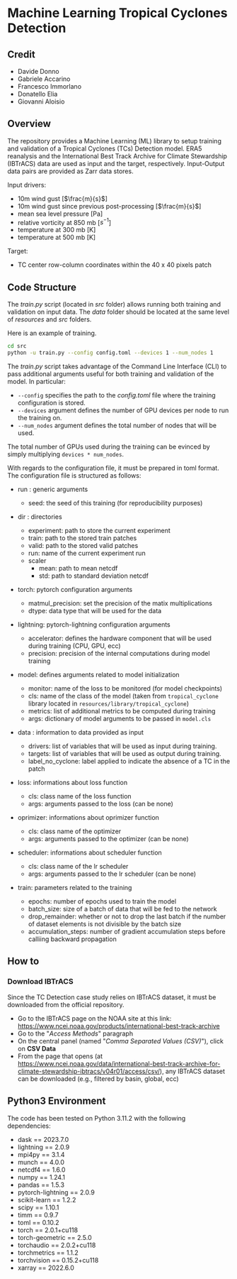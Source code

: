 # Machine Learning Tropical Cyclones Detection

## Credit
- Davide Donno
- Gabriele Accarino
- Francesco Immorlano
- Donatello Elia
- Giovanni Aloisio

## Overview
The repository provides a Machine Learning (ML) library to setup training and validation of a Tropical Cyclones (TCs) Detection model. ERA5 reanalysis and the International Best Track Archive for Climate Stewardship (IBTrACS) data are used as input and the target, respectively. Input-Output data pairs are provided as Zarr data stores.

Input drivers:
- 10m wind gust  [$\frac{m}{s}$]
- 10m wind gust since previous post-processing [$\frac{m}{s}$]
- mean sea level pressure [Pa]
- relative vorticity at 850 mb [$s^{-1}$]
- temperature at 300 mb [K]
- temperature at 500 mb [K]

Target:
- TC center row-column coordinates within the 40 x 40 pixels patch 

## Code Structure

The _train.py_ script (located in _src_ folder) allows running both training and validation on input data. The _data_ folder should be located at the same level of _resources_ and _src_ folders. 

Here is an example of training.

```bash
cd src
python -u train.py --config config.toml --devices 1 --num_nodes 1
```
The _train.py_ script takes advantage of the Command Line Interface (CLI) to pass additional arguments useful for both training and validation of the model. In particular:

- `--config` specifies the path to the *config.toml* file where the training configuration is stored.
- `--devices` argument defines the number of GPU devices per node to run the training on.
- `--num_nodes` argument defines the total number of nodes that will be used.

The total number of GPUs used during the training can be evinced by simply multiplying `devices * num_nodes`.

With regards to the configuration file, it must be prepared in toml format. The configuration file is structured as follows:

- run : generic arguments
    - seed: the seed of this training (for reproducibility purposes)

- dir : directories
    - experiment: path to store the current experiment
    - train: path to the stored train patches
    - valid: path to the stored valid patches
    - run: name of the current experiment run
    - scaler
        - mean: path to mean netcdf
        - std: path to standard deviation netcdf

- torch: pytorch configuration arguments
    - matmul_precision: set the precision of the matix multiplications
    - dtype: data type that will be used for the data

- lightning: pytorch-lightning configuration arguments
    - accelerator: defines the hardware component that will be used during training (CPU, GPU, ecc)
    - precision: precision of the internal computations during model training

- model: defines arguments related to model initialization
    - monitor: name of the loss to be monitored (for model checkpoints)
    - cls: name of the class of the model (taken from `tropical_cyclone` library located in `resources/library/tropical_cyclone`)
    - metrics: list of additional metrics to be computed during training
    - args: dictionary of model arguments to be passed in `model.cls`

- data : information to data provided as input
    - drivers: list of variables that will be used as input during training.
    - targets: list of variables that will be used as output during training.
    - label_no_cyclone: label applied to indicate the absence of a TC in the patch

- loss: informations about loss function
    - cls: class name of the loss function
    - args: arguments passed to the loss (can be none)
- oprimizer: informations about oprimizer function
    - cls: class name of the optimizer
    - args: arguments passed to the optimizer (can be none)
- scheduler: informations about scheduler function
    - cls: class name of the lr scheduler
    - args: arguments passed to the lr scheduler (can be none)

- train: parameters related to the training
    - epochs: number of epochs used to train the model
    - batch_size: size of a batch of data that will be fed to the network
    - drop_remainder: whether or not to drop the last batch if the number of dataset elements is not divisible by the batch size
    - accumulation_steps: number of gradient accumulation steps before calliing backward propagation

## How to

### Download IBTrACS

Since the TC Detection case study relies on IBTrACS dataset, it must be downloaded from the official repository. 

- Go to the IBTrACS page on the NOAA site at this link: https://www.ncei.noaa.gov/products/international-best-track-archive
- Go to the "_Access Methods_" paragraph
- On the central panel (named "_Comma Separated Values (CSV)_"), click on **CSV Data**
- From the page that opens (at https://www.ncei.noaa.gov/data/international-best-track-archive-for-climate-stewardship-ibtracs/v04r01/access/csv/), any IBTrACS dataset can be downloaded (e.g., filtered by basin, global, ecc)

## Python3 Environment 
The code has been tested on Python 3.11.2 with the following dependencies:

- dask == 2023.7.0
- lightning == 2.0.9
- mpi4py == 3.1.4
- munch == 4.0.0
- netcdf4 == 1.6.0
- numpy == 1.24.1
- pandas == 1.5.3
- pytorch-lightning == 2.0.9
- scikit-learn == 1.2.2
- scipy == 1.10.1
- timm == 0.9.7
- toml == 0.10.2
- torch == 2.0.1+cu118
- torch-geometric == 2.5.0
- torchaudio == 2.0.2+cu118
- torchmetrics == 1.1.2
- torchvision == 0.15.2+cu118
- xarray == 2022.6.0
